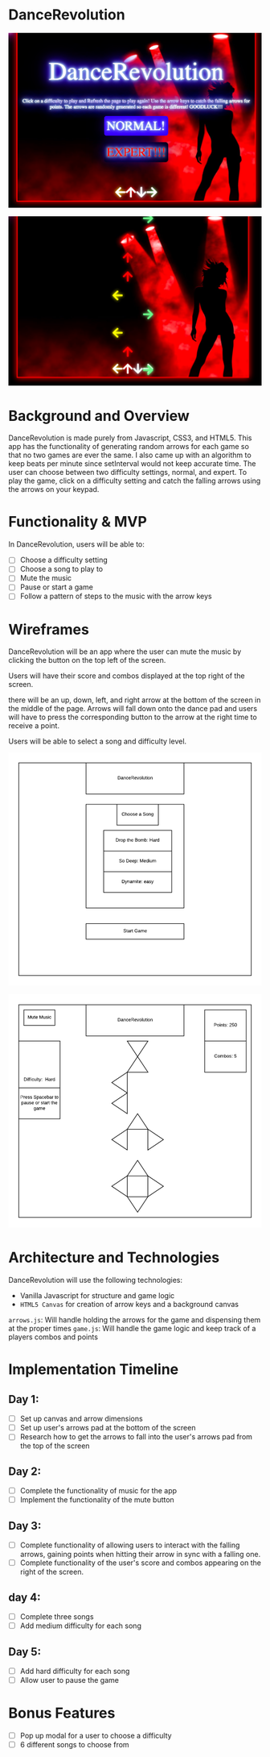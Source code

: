 # DanceRevolution

![](https://github.com/alexg622/DanceRevolution/blob/master/images/Screen%20Shot%202018-06-22%20at%2012.03.40%20AM.png?raw=true)

![](https://github.com/alexg622/DanceRevolution/blob/master/images/Screen%20Shot%202018-06-22%20at%2012.04.02%20AM.png?raw=true)


# Background and Overview

DanceRevolution is made purely from Javascript, CSS3, and HTML5. This app has the functionality of generating random arrows for each game so that no two games are ever the same. I also came up with an algorithm to keep beats per minute since setInterval would not keep accurate time. The user can choose between two difficulty settings, normal, and expert. To play the game, click on a difficulty setting and catch the falling arrows using the arrows on your keypad. 

# Functionality & MVP

In DanceRevolution, users will be able to:
- [ ] Choose a difficulty setting
- [ ] Choose a song to play to
- [ ] Mute the music
- [ ] Pause or start a game
- [ ] Follow a pattern of steps to the music with the arrow keys

# Wireframes

DanceRevolution will be an app where the user can mute the music by clicking the button on the top left of the screen.

Users will have their score and combos displayed at the top right of the screen.

there will be an up, down, left, and right arrow at the bottom of the screen in the middle of the page. Arrows will fall down onto the dance pad and users will have to press the corresponding button to the arrow at the right time to receive a point.

Users will be able to select a song and difficulty level.  

![](https://github.com/alexg622/DanceRevolution/blob/master/DanceRevoultion2.png?raw=true)

![](https://github.com/alexg622/DanceRevolution/blob/master/DanceRevolution1.png?raw=true)

# Architecture and Technologies

DanceRevolution will use the following technologies:

- Vanilla Javascript for structure and game logic
- `HTML5 Canvas` for creation of arrow keys and a background canvas

`arrows.js`: Will handle holding the arrows for the game and dispensing them at the proper times
`game.js`: Will handle the game logic and keep track of a players combos and points


# Implementation Timeline

## Day 1:

- [ ] Set up canvas and arrow dimensions
- [ ] Set up user's arrows pad at the bottom of the screen
- [ ] Research how to get the arrows to fall into the user's arrows pad from the top of the screen

## Day 2:
- [ ] Complete the functionality of music for the app
- [ ] Implement the functionality of the mute button

## Day 3:
- [ ] Complete functionality of allowing users to interact with the falling arrows, gaining points when hitting their arrow in sync with a falling one.
- [ ] Complete functionality of the user's score and combos appearing on the right of the screen.

## day 4:
- [ ] Complete three songs
- [ ] Add medium difficulty for each song

## Day 5:
- [ ] Add hard difficulty for each song
- [ ] Allow user to pause the game

# Bonus Features
- [ ] Pop up modal for a user to choose a difficulty
- [ ] 6 different songs to choose from
